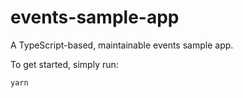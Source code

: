 # events-sample-app

A TypeScript-based, maintainable events sample app.

To get started, simply run:
```
yarn
```
